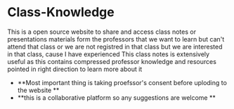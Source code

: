 # Class-Knowledge

This is a open source website to share and access class notes or presentations materials form the professors that we want to learn but can't attend that class or we are not registred in that class but we are interested in that class, cause I have experienced 
This class notes is extensively useful as this contains compressed professor knowledge and resources pointed in right direction to learn more about it 
- **Most important thing is taking proefssor's consent before uploding to the website **
- **this is a collaborative platform so any suggestions are welcome **
